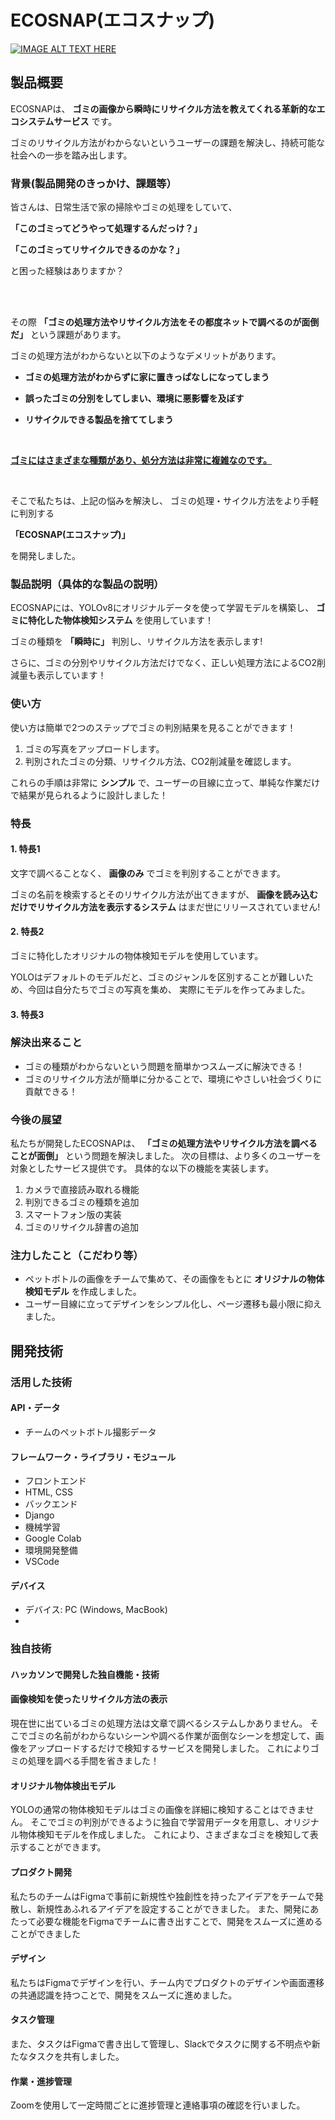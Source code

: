 # ECOSNAP(エコスナップ)

[![IMAGE ALT TEXT HERE](https://jphacks.com/wp-content/uploads/2023/07/JPHACKS2023_ogp.png)](https://www.youtube.com/watch?v=yYRQEdfGjEg)

## 製品概要

ECOSNAPは、
__ゴミの画像から瞬時にリサイクル方法を教えてくれる革新的なエコシステムサービス__
です。

ゴミのリサイクル方法がわからないというユーザーの課題を解決し、持続可能な社会への一歩を踏み出します。
### 背景(製品開発のきっかけ、課題等）

皆さんは、日常生活で家の掃除やゴミの処理をしていて、

__「このゴミってどうやって処理するんだっけ？」__

__「このゴミってリサイクルできるのかな？」__


と困った経験はありますか？

<br>

<br>



 その際
__「ゴミの処理方法やリサイクル方法をその都度ネットで調べるのが面倒だ」__
という課題があります。

ゴミの処理方法がわからないと以下のようなデメリットがあります。

* __ゴミの処理方法がわからずに家に置きっぱなしになってしまう__

* __誤ったゴミの分別をしてしまい、環境に悪影響を及ぼす__

* __リサイクルできる製品を捨ててしまう__



<br>


<ins>__ゴミにはさまざまな種類があり、処分方法は非常に複雑なのです。__</ins>


<br>


そこで私たちは、上記の悩みを解決し、
ゴミの処理・サイクル方法をより手軽に判別する

__「ECOSNAP(エコスナップ)」__

を開発しました。


### 製品説明（具体的な製品の説明）
ECOSNAPには、YOLOv8にオリジナルデータを使って学習モデルを構築し、
__ゴミに特化した物体検知システム__
を使用しています！

ゴミの種類を
__「瞬時に」__
判別し、リサイクル方法を表示します!

さらに、ゴミの分別やリサイクル方法だけでなく、正しい処理方法によるCO2削減量も表示しています！

### 使い方
使い方は簡単で2つのステップでゴミの判別結果を見ることができます！
1. ゴミの写真をアップロードします。
2. 判別されたゴミの分類、リサイクル方法、CO2削減量を確認します。

これらの手順は非常に
__シンプル__
で、ユーザーの目線に立って、単純な作業だけで結果が見られるように設計しました！

### 特長
#### 1. 特長1　

文字で調べることなく、
__画像のみ__
でゴミを判別することができます。

ゴミの名前を検索するとそのリサイクル方法が出てきますが、
__画像を読み込むだけでリサイクル方法を表示するシステム__
はまだ世にリリースされていません!

#### 2. 特長2 

ゴミに特化したオリジナルの物体検知モデルを使用しています。

YOLOはデフォルトのモデルだと、ゴミのジャンルを区別することが難しいため、今回は自分たちでゴミの写真を集め、
実際にモデルを作ってみました。
#### 3. 特長3

### 解決出来ること
* ゴミの種類がわからないという問題を簡単かつスムーズに解決できる！
* ゴミのリサイクル方法が簡単に分かることで、環境にやさしい社会づくりに貢献できる！
### 今後の展望
私たちが開発したECOSNAPは、
__「ゴミの処理方法やリサイクル方法を調べることが面倒」__
という問題を解決しました。
次の目標は、より多くのユーザーを対象としたサービス提供です。
具体的な以下の機能を実装します。
1. カメラで直接読み取れる機能
2. 判別できるゴミの種類を追加
3. スマートフォン版の実装
4. ゴミのリサイクル辞書の追加

### 注力したこと（こだわり等）
*  ペットボトルの画像をチームで集めて、その画像をもとに
    __オリジナルの物体検知モデル__
   を作成しました。
* ユーザー目線に立ってデザインをシンプル化し、ページ遷移も最小限に抑えました。
  

## 開発技術
### 活用した技術
#### API・データ
*  チームのペットボトル撮影データ

#### フレームワーク・ライブラリ・モジュール
*  フロントエンド
*    HTML, CSS
* バックエンド
*   Django
* 機械学習
*   Google Colab
* 環境開発整備
*   VSCode
  

#### デバイス
* デバイス: PC (Windows, MacBook)
* 

### 独自技術
#### ハッカソンで開発した独自機能・技術
#### 画像検知を使ったリサイクル方法の表示
現在世に出ているゴミの処理方法は文章で調べるシステムしかありません。
そこでゴミの名前がわからないシーンや調べる作業が面倒なシーンを想定して、画像をアップロードするだけで検知するサービスを開発しました。
これによりゴミの処理を調べる手間を省きました！
#### オリジナル物体検出モデル
YOLOの通常の物体検知モデルはゴミの画像を詳細に検知することはできません。
そこでゴミの判別ができるように独自で学習用データを用意し、オリジナル物体検知モデルを作成しました。
これにより、さまざまなゴミを検知して表示することができます。


#### プロダクト開発
私たちのチームはFigmaで事前に新規性や独創性を持ったアイデアをチームで発散し、新規性あふれるアイデアを設定することができました。
また、開発にあたって必要な機能をFigmaでチームに書き出すことで、開発をスムーズに進めることができました

#### デザイン
私たちはFigmaでデザインを行い、チーム内でプロダクトのデザインや画面遷移の共通認識を持つことで、開発をスムーズに進めました。
#### タスク管理
また、タスクはFigmaで書き出して管理し、Slackでタスクに関する不明点や新たなタスクを共有しました。

#### 作業・進捗管理
Zoomを使用して一定時間ごとに進捗管理と連絡事項の確認を行いました。

